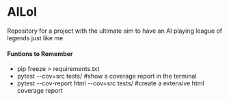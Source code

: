AILol
==================
Repository for a project with the ultimate aim to have an AI playing league of legends just like me

#### Funtions to Remember
- pip freeze > requirements.txt
- pytest --cov=src tests/ #show a coverage report in the terminal
- pytest --cov-report html --cov=src tests/ #create a extensive html coverage report
